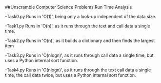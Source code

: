 ##Unscramble Computer Science Problems Run Time Analysis

-Task0.py Runs in 'O(1)', being only a look-up independent of the data size.

-Task1.py Runs in 'O(n)', as it runs through the text and call data a single time.

-Task2.py Runs in 'O(n)', as it builds a dictionary and then finds the largest item

-Task3.py Runs in 'O(nlogn)', as it runs through call data a single time, but uses a Python internal sort function.  

-Task4.py Runs in 'O(nlogn)', as it runs through the text call data a single time, the call data twice, but uses a Python internal sort function. 
